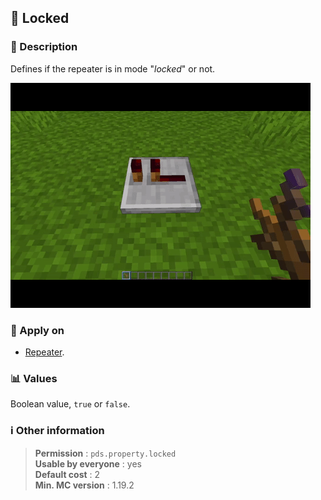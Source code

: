 ## :closed_lock_with_key: Locked

### :memo: Description
Defines if the repeater is in mode "_locked_" or not.

![Demo of locked property](../../assets/properties/locked.gif ':size=90%')


### :dart: Apply on
- [Repeater](https://minecraft.wiki/w/Repeater).

### :bar_chart: Values
Boolean value, ``true`` or ``false``.

### :information_source: Other information

> **Permission** : ``pds.property.locked``<br>
> **Usable by everyone** : yes<br>
>  **Default cost** : 2<br>
>  **Min. MC version** : 1.19.2
